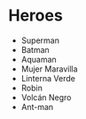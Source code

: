 # Heroes

* Superman
* Batman
* Aquaman
* Mujer Maravilla
* Linterna Verde
* Robin
* Volcán Negro
* Ant-man
